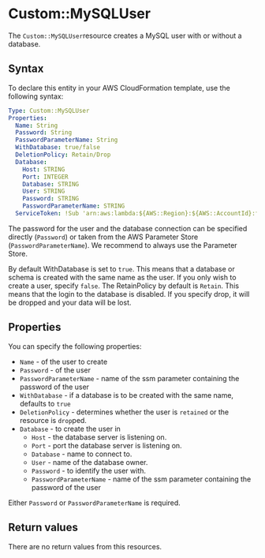 # Custom::MySQLUser
The `Custom::MySQLUser`resource creates a MySQL user with or without a database.


## Syntax
To declare this entity in your AWS CloudFormation template, use the following syntax:

```yaml
Type: Custom::MySQLUser
Properties:
  Name: String
  Password: String
  PasswordParameterName: String
  WithDatabase: true/false
  DeletionPolicy: Retain/Drop
  Database:
    Host: STRING
    Port: INTEGER
    Database: STRING
    User: STRING
    Password: STRING
    PasswordParameterName: STRING
  ServiceToken: !Sub 'arn:aws:lambda:${AWS::Region}:${AWS::AccountId}:function:binxio-cfn-mysql-provider-vpc-${AppVPC}'
```

The password for the user and the database connection can be specified directly (`Password`) or taken from the AWS Parameter Store (`PasswordParameterName`). We recommend
to always use the Parameter Store.

By default WithDatabase is set to `true`. This means that a database or schema is created with the same name as the user. If you only wish to create a user, specify `false`.
The RetainPolicy by default is `Retain`. This means that the login to the database is disabled. If you specify drop, it will be dropped and your data will be lost.

## Properties
You can specify the following properties:

- `Name` - of the user to create
- `Password` - of the user 
- `PasswordParameterName` - name of the ssm parameter containing the password of the user
- `WithDatabase` - if a database is to be created with the same name, defaults to `true`
- `DeletionPolicy` - determines whether the user is `retained` or the resource is `drop`ped.
- `Database` - to create the user in
    - `Host` - the database server is listening on.
    - `Port` - port the database server is listening on.
    - `Database` - name to connect to.
    - `User` - name of the database owner.
    - `Password` - to identify the user with. 
    - `PasswordParameterName` - name of the ssm parameter containing the password of the user

Either `Password` or `PasswordParameterName` is required.

## Return values
There are no return values from this resources.

